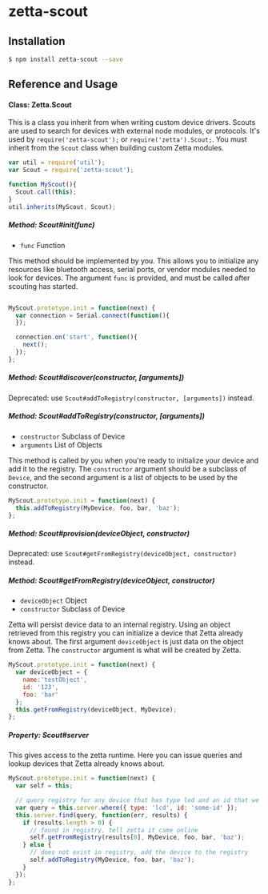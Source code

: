 # zetta-scout

## Installation

```bash
$ npm install zetta-scout --save
```

## Reference and Usage

#### Class: Zetta.Scout

This is a class you inherit from when writing custom device drivers. Scouts are used to search for devices with external node modules, or protocols.
It's used by `require('zetta-scout');` or `require('zetta').Scout;`. You must inherit from the `Scout` class when building custom Zetta modules.

```js
var util = require('util');
var Scout = require('zetta-scout');

function MyScout(){
  Scout.call(this);
}
util.inherits(MyScout, Scout);
```


##### Method: Scout#init(func)

* `func` Function

This method should be implemented by you. This allows you to initialize any resources like bluetooth access, serial ports, or
vendor modules needed to look for devices. The argument `func` is provided, and must be called after scouting has started.

```js

MyScout.prototype.init = function(next) {
  var connection = Serial.connect(function(){
  });

  connection.on('start', function(){
    next();
  });
};

```

##### Method: Scout#discover(constructor, [arguments])
Deprecated: use `Scout#addToRegistry(constructor, [arguments])` instead.

##### Method: Scout#addToRegistry(constructor, [arguments])

* `constructor` Subclass of Device
* `arguments` List of Objects

This method is called by you when you're ready to initialize your device and add it to the registry. The `constructor` argument should be a subclass of `Device`, and the second argument is a list of objects to be used by the constructor.

```js
MyScout.prototype.init = function(next) {
  this.addToRegistry(MyDevice, foo, bar, 'baz');
};

```

##### Method: Scout#provision(deviceObject, constructor)
Deprecated: use `Scout#getFromRegistry(deviceObject, constructor)` instead.

##### Method: Scout#getFromRegistry(deviceObject, constructor)

* `deviceObject` Object
* `constructor` Subclass of Device

Zetta will persist device data to an internal registry. Using an object retrieved from this registry you can initialize a device that Zetta already knows about. The first argument `deviceObject` is just data on the object from Zetta. The `constructor` argument is what will be created by Zetta.

```js
MyScout.prototype.init = function(next) {
  var deviceObject = {
    name:'testObject',
    id: '123',
    foo: 'bar'
  };
  this.getFromRegistry(deviceObject, MyDevice);
};
```

##### Property: Scout#server

This gives access to the zetta runtime. Here you can issue queries and lookup devices that Zetta already knows about.


```js
MyScout.prototype.init = function(next) {
  var self = this;

  // query registry for any device that has type led and an id that we know of.
  var query = this.server.where({ type: 'lcd', id: 'some-id' });
  this.server.find(query, function(err, results) {
    if (results.length > 0) {
      // found in registry, tell zetta it came online
      self.getFromRegistry(results[0], MyDevice, foo, bar, 'baz');
    } else {
      // does not exist in registry, add the device to the registry
      self.addToRegistry(MyDevice, foo, bar, 'baz');
    }
  });
};

```
